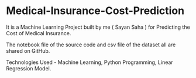 # Medical-Insurance-Cost-Prediction

It is a Machine Learning Project built by me ( Sayan Saha ) for Predicting the Cost of Medical Insurance.

The notebook file of the source code and csv file of the dataset all are shared on GitHub. 

Technologies Used - Machine Learning, Python Programming, Linear Regression Model.




